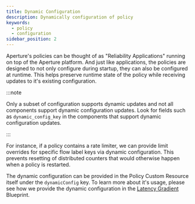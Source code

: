 ```yaml
---
title: Dynamic Configuration
description: Dynamically configuration of policy
keywords:
  - policy
  - configuration
sidebar_position: 2
---
```


Aperture's policies can be thought of as "Reliability Applications" running on
top of the Aperture platform. And just like applications, the policies are
designed to not only configure during startup, they can also be configured at
runtime. This helps preserve runtime state of the policy while receiving updates
to it's existing configuration.

:::note

Only a subset of configuration supports dynamic updates and not all components
support dynamic configuration updates. Look for fields such as
`dynamic_config_key` in the components that support dynamic configuration
updates.

:::

For instance, if a policy contains a rate limiter, we can provide limit
overrides for specific flow label keys via dynamic configuration. This prevents
resetting of distributed counters that would otherwise happen when a policy is
restarted.

The dynamic configuration can be provided in the Policy Custom Resource itself
under the `dynamicConfig` key. To learn more about it's usage, please see how we
provide the dynamic configuration in the
[Latency Gradient](https://github.com/fluxninja/aperture/blob/main/blueprints/lib/1.0/blueprints/latency-gradient/policy.libsonnet)
Blueprint.
